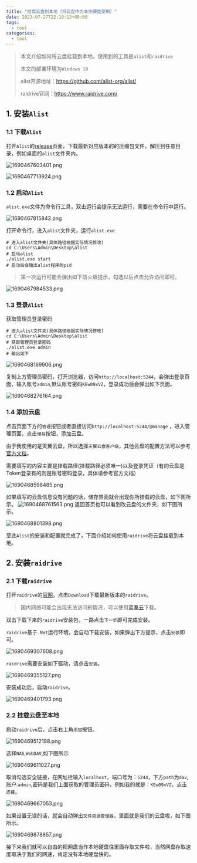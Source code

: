 ```yaml
---
title: "挂载云盘到本地（将云盘作为本地硬盘使用）"
date: 2023-07-27T22:10:13+08:00
tags:
  - tool
categories:
  - tool
---
```


> 本文介绍如何将云盘挂载到本地，使用到的工具是`alist`和`raidrive`
> 
> 本文的部署环境为`Windows 10`
> 
> alist开源地址：https://github.com/alist-org/alist/
> 
> raidrive官网：https://www.raidrive.com/
## 1. 安装`Alist`
### 1.1 下载`Alist`
打开`Alist`的[release](https://github.com/alist-org/alist/releases)页面，下载最新对应版本的的压缩包文件，解压到任意目录，例如桌面的`alist`文件夹内。

![1690467603401.png](https://hermes981128.oss-cn-shanghai.aliyuncs.com/ImageBed/1690467603401.png)

![1690467713924.png](https://hermes981128.oss-cn-shanghai.aliyuncs.com/ImageBed/1690467713924.png)
### 1.2 启动`Alist`
`alist.exe`文件为命令行工具，双击运行会提示无法运行，需要在命令行中运行。

![1690467815842.png](https://hermes981128.oss-cn-shanghai.aliyuncs.com/ImageBed/1690467815842.png)

打开命令行，进入`alist`文件夹，运行`alist.exe`

```shell
# 进入alist文件夹(具体路径根据实际情况修改)
cd C:\Users\Admin\Desktop\alist
# 启动alist
./alist.exe start
# 启动后会输出alist程序的pid
```
>第一次运行可能会弹出如下防火墙提示，勾选以后点击允许访问即可。

![1690467984533.png](https://hermes981128.oss-cn-shanghai.aliyuncs.com/ImageBed/1690467984533.png)

### 1.3 登录`Alist`
获取管理员登录密码
```shell
# 进入alist文件夹(具体路径根据实际情况修改)
cd C:\Users\Admin\Desktop\alist
# 获取管理员登录密码
./alist.exe admin
# 输出如下
```

![1690468169906.png](https://hermes981128.oss-cn-shanghai.aliyuncs.com/ImageBed/1690468169906.png)

复制上方管理员密码，打开浏览器，访问`http://localhost:5244`，会弹出登录页面，输入账号`admin`,默认账号密码`KEw09xVZ`，登录成功后会弹出如下页面。

![1690468276164.png](https://hermes981128.oss-cn-shanghai.aliyuncs.com/ImageBed/1690468276164.png)

### 1.4 添加云盘
点击页面下方的`管理`按钮或者直接访问`http://localhost:5244/@manage` ，进入管理页面，点击`储存`按钮，添加云盘。

由于我使用的是天翼云盘，所以选择`天翼云盘客户端`，其他云盘的配置方法可以参考[官方文档](https://alist.nn.ci/zh/guide/drivers/)。

需要填写的内容主要是挂载路径(挂载路径必须唯一)以及登录凭证（有的云盘是Token登录有的则是账号密码登录，具体请参考官方文档）

![1690468598485.png](https://hermes981128.oss-cn-shanghai.aliyuncs.com/ImageBed/1690468598485.png)

如果填写的云盘信息没有问题的话，储存界面就会出现你所挂载的云盘，如下图所示。
![1690468761563.png](https://hermes981128.oss-cn-shanghai.aliyuncs.com/ImageBed/1690468761563.png)
返回首页也可以看到改云盘的文件夹，如下图所示。

![1690468801398.png](https://hermes981128.oss-cn-shanghai.aliyuncs.com/ImageBed/1690468801398.png)

至此`Alist`的安装和配置就完成了，下面介绍如何使用`raidrive`将云盘挂载到本地。
## 2. 安装`raidrive`
### 2.1 下载`raidrive`
打开`raidrive`的[官网](https://www.raidrive.com/)，点击`Download`下载最新版本的`raidrive`。
> 国内网络可能会出现无法访问的情况，可以使用[蓝奏云](https://hermes.lanzout.com/isbmk13nyzbi)下载。

双击下载下来的`raidrive`安装包，一路点击`下一步`即可完成安装。

`raidrive`基于`.Net`运行环境，会自动下载安装，如果弹出下方提示，点击`安装`即可。

![1690469307608.png](https://hermes981128.oss-cn-shanghai.aliyuncs.com/ImageBed/1690469307608.png)

`raidrive`需要安装如下驱动，请点击`安装`。

![1690469355127.png](https://hermes981128.oss-cn-shanghai.aliyuncs.com/ImageBed/1690469355127.png)

安装成功后，启动`raidrive`。

![1690469401793.png](https://hermes981128.oss-cn-shanghai.aliyuncs.com/ImageBed/1690469401793.png)

### 2.2 挂载云盘至本地
启动`raidrive`后，点击右上角`添加`按钮。

![1690469512188.png](https://hermes981128.oss-cn-shanghai.aliyuncs.com/ImageBed/1690469512188.png)

选择`NAS`,`WebDAV`,如下图所示

![1690469611027.png](https://hermes981128.oss-cn-shanghai.aliyuncs.com/ImageBed/1690469611027.png)

取消勾选安全链接，在网址栏输入`localhost`，端口号为：`5244`，下方`path`为`dav`,账户:`admin`,密码是我们上面获取的管理员密码，例如我的就是：`KEw09xVZ`，点击`连接`。

![1690469667053.png](https://hermes981128.oss-cn-shanghai.aliyuncs.com/ImageBed/1690469667053.png)

如果设置无误的话，就会自动弹出`文件资源管理器`，里面就是我们的云盘啦，如下图所示。

![1690469878857.png](https://hermes981128.oss-cn-shanghai.aliyuncs.com/ImageBed/1690469878857.png)

接下来我们就可以自由的把网盘当作本地硬盘往里面存取文件啦，当然网盘存取速度取决于我们的网速，肯定没有本地硬盘快的。